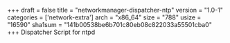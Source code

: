 +++
draft = false
title = "networkmanager-dispatcher-ntp"
version = "1.0-1"
categories = ['network-extra']
arch = "x86_64"
size = "788"
usize = "16590"
sha1sum = "141b00538be6b701c80eb08c822033a55501cba0"
+++
Dispatcher Script for ntpd